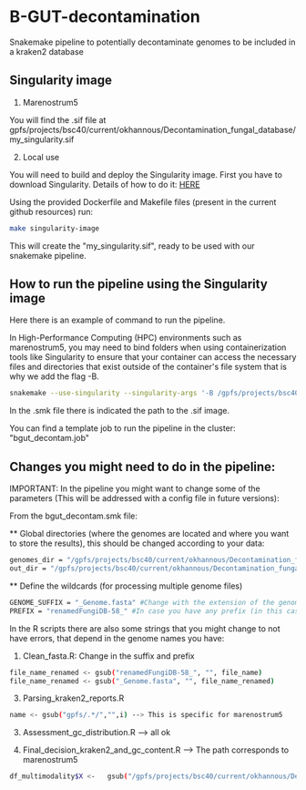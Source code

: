 # B-GUT-decontamination
Snakemake pipeline to potentially decontaminate genomes to be included in a kraken2 database

## Singularity image

1. Marenostrum5

  You will find the .sif file at gpfs/projects/bsc40/current/okhannous/Decontamination_fungal_database/my_singularity.sif

2. Local use

You will need to build and deploy the Singularity image.
First you have to download Singularity. Details of how to do it: [HERE](https://github.com/sylabs/singularity/releases/tag/v4.1.5)

Using the provided Dockerfile and Makefile files (present in the current github resources) run:

```bash
make singularity-image
```

This will create the "my_singularity.sif", ready to be used with our snakemake pipeline.

## How to run the pipeline using the Singularity image

Here there is an example of command to run the pipeline. 


In High-Performance Computing (HPC) environments such as marenostrum5, you may need to bind folders when using containerization tools like Singularity to ensure that your container can access the necessary files and directories that exist outside of the container's file system that is why we add the flag -B.

```bash
snakemake --use-singularity --singularity-args '-B /gpfs/projects/bsc40' -s /gpfs/projects/bsc40/current/okhannous/Decontamination_fungal_database/bgut_decontam.smk all --cores 48
```
In the .smk file there is indicated the path to the .sif image.

You can find a template job to run the pipeline in the cluster: "bgut_decontam.job"

## Changes you might need to do in the pipeline:

IMPORTANT: 
In the pipeline you might want to change some of the parameters (This will be addressed with a config file in future versions):

From the bgut_decontam.smk file:

** Global directories (where the genomes are located and where you want to store the results), this should be changed according to your data:
```bash
genomes_dir = "/gpfs/projects/bsc40/current/okhannous/Decontamination_fungal_database/GENOMES"
out_dir = "/gpfs/projects/bsc40/current/okhannous/Decontamination_fungal_database/OUT_cluster"
```
** Define the wildcards (for processing multiple genome files)
```bash
GENOME_SUFFIX = "_Genome.fasta" #Change with the extension of the genome files
PREFIX = "renamedFungiDB-58_" #In case you have any prefix (in this case the genomes where renamed for kraken2)
```
In the R scripts there are also some strings that you might change to not have errors, that depend in the genome names you have:

1. Clean_fasta.R: Change in the suffix and prefix

```bash
file_name_renamed <- gsub("renamedFungiDB-58_", "", file_name)
file_name_renamed <- gsub("_Genome.fasta", "", file_name_renamed)
```
3. Parsing_kraken2_reports.R

```bash
name <- gsub("gpfs/.*/","",i) --> This is specific for marenostrum5
```
3. Assessment_gc_distribution.R --> all ok

4. Final_decision_kraken2_and_gc_content.R --> The path corresponds to marenostrum5
```bash
df_multimodality$X <-   gsub("/gpfs/projects/bsc40/current/okhannous/Decontamination_fungal_database/OUT_cluster/gc_content/","",df_multimodality$X)
```
